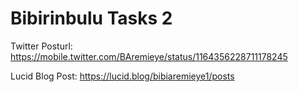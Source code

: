 # Bibirinbulu Tasks 2
Twitter Posturl: https://mobile.twitter.com/BAremieye/status/1164356228711178245

Lucid Blog Post: https://lucid.blog/bibiaremieye1/posts
